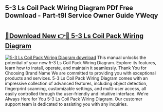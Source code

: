 ## 5-3 Ls Coil Pack Wiring Diagram PDf Free Download - Part-t9I Service Owner Guide YWeqy

# <h2><a href="http://dfisiy.blite.top/?on=5-3+Ls+Coil+Pack+Wiring+Diagram">🔗Download New 👉🔴 5-3 Ls Coil Pack Wiring Diagram</a></h2>

[![5-3 Ls Coil Pack Wiring Diagram download](https://i.imgur.com/lujVjoI.png)](http://dfisiy.blite.top/?on=5-3+Ls+Coil+Pack+Wiring+Diagram)
This manual unlocks the potential of your new 5-3 Ls Coil Pack Wiring Diagram. Explore its features, learn how to install, operate, and maintain it seamlessly. Thank You for Choosing Brand Name We are committed to providing you with exceptional products and services. 5-3 Ls Coil Pack Wiring Diagram comes with an impressive collection of advanced features, including object detection, fingerprint scanning, customizable settings, and multi-user access, all easily controlled through the user-friendly and intuitive interface. We're Always Here for You 5-3 Ls Coil Pack Wiring Diagram. Our customer support team is dedicated to assisting you with any inquiries.
